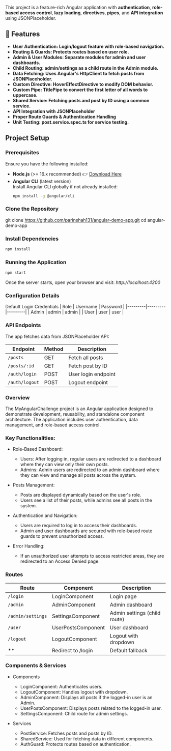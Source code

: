 This project is a feature-rich Angular application with **authentication**, **role-based access control**, **lazy loading**, **directives**, **pipes**, and **API integration** using JSONPlaceholder.

## 🚀 Features
 - **User Authentication: Login/logout feature with role-based navigation.**
 - **Routing & Guards: Protects routes based on user role.**  
 - **Admin & User Modules: Separate modules for admin and user dashboards.**  
 - **Child Routing: admin/settings as a child route in the Admin module.**  
 - **Data Fetching: Uses Angular's HttpClient to fetch posts from JSONPlaceholder.**  
 - **Custom Directive: HoverEffectDirective to modify DOM behavior.**  
 - **Custom Pipe: TitlePipe to convert the first letter of all words to uppercase.**  
 - **Shared Service: Fetching posts and post by ID using a common service.**  
 - **API Integration with JSONPlaceholder**  
 - **Proper Route Guards & Authentication Handling**  
 - **Unit Testing: post.service.spec.ts for service testing.**  

 ## Project Setup

 ### **Prerequisites**
Ensure you have the following installed:
- **Node.js** (>= 16.x recommended) 👉 [Download Here](https://nodejs.org/)
- **Angular CLI** (latest version)  
  Install Angular CLI globally if not already installed:
  ```sh
  npm install -g @angular/cli


### **Clone the Repository**
git clone https://github.com/parinshah131/angular-demo-app.git
cd angular-demo-app

### **Install Dependencies**
```sh
npm install
```
### **Running the Application**
```sh
npm start
```

Once the server starts, open your browser and visit:
*http://localhost:4200*

### **Configuration Details**

Default Login Credentials
| Role    | Username | Password |
|---------|---------|---------|
| Admin   | admin   | admin   |
| User    | user    | user    |

### **API Endpoints**

The app fetches data from JSONPlaceholder API:

| Endpoint            | Method | Description             |
|---------------------|--------|-------------------------|
| `/posts`           | GET    | Fetch all posts         |
| `/posts/:id`       | GET    | Fetch post by ID        |
| `/auth/login`      | POST   | User login endpoint     |
| `/auth/logout`     | POST   | Logout endpoint         |


### **Overview**

The MyAngularChallenge project is an Angular application designed to demonstrate development, reusability, and standalone component architecture. The application includes user authentication, data management, and role-based access control.

### **Key Functionalities:**

- Role-Based Dashboard:

  - Users: After logging in, regular users are redirected to a dashboard where they can view only their own posts.
  - Admins: Admin users are redirected to an admin dashboard where they can view and manage all posts across the system.

- Posts Management:
    - Posts are displayed dynamically based on the user's role.
    - Users see a list of their posts, while admins see all posts in the system.

- Authentication and Navigation:
   - Users are required to log in to access their dashboards.
   - Admin and user dashboards are secured with role-based route guards to prevent unauthorized access.

- Error Handling:
   - If an unauthorized user attempts to access restricted areas, they are redirected to an Access Denied page.

### **Routes**

| Route            | Component | Description             |
|---------------------|--------|-------------------------|
| `/login`           | LoginComponent    | Login page         |
| `/admin`       | AdminComponent    | Admin dashboard       |
| `/admin/settings`      | SettingsComponent   | Admin settings (child route)   |
| `/user`     | UserPostsComponent   | User dashboard       |
| `/logout`   | LogoutComponent   | Logout with dropdown |
| **          | Redirect to /login | Default fallback |


### **Components & Services**

  - Components
    - LoginComponent: Authenticates users.
    - LogoutComponent: Handles logout with dropdown.
    - AdminComponent: Displays all posts if the logged-in user is an Admin.
    - UserPostsComponent: Displays posts related to the logged-in user.
    - SettingsComponent: Child route for admin settings.
   
  - Services
    - PostService: Fetches posts and posts by ID.
    - SharedService: Used for fetching data in different components.
    - AuthGuard: Protects routes based on authentication.
